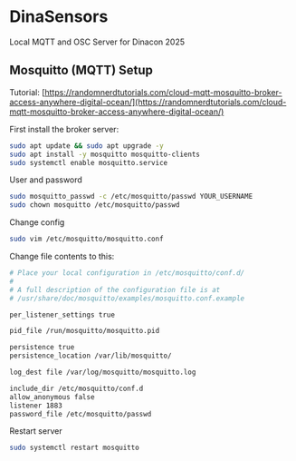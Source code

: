 # DinaSensors

Local MQTT and OSC Server for Dinacon 2025

## Mosquitto (MQTT) Setup

Tutorial: [https://randomnerdtutorials.com/cloud-mqtt-mosquitto-broker-access-anywhere-digital-ocean/](https://randomnerdtutorials.com/cloud-mqtt-mosquitto-broker-access-anywhere-digital-ocean/)

First install the broker server:

```sh
sudo apt update && sudo apt upgrade -y
sudo apt install -y mosquitto mosquitto-clients
sudo systemctl enable mosquitto.service
```

User and password

```sh
sudo mosquitto_passwd -c /etc/mosquitto/passwd YOUR_USERNAME
sudo chown mosquitto /etc/mosquitto/passwd
```

Change config

```sh
sudo vim /etc/mosquitto/mosquitto.conf
```

Change file contents to this:

```sh
# Place your local configuration in /etc/mosquitto/conf.d/
#
# A full description of the configuration file is at
# /usr/share/doc/mosquitto/examples/mosquitto.conf.example

per_listener_settings true

pid_file /run/mosquitto/mosquitto.pid

persistence true
persistence_location /var/lib/mosquitto/

log_dest file /var/log/mosquitto/mosquitto.log

include_dir /etc/mosquitto/conf.d
allow_anonymous false
listener 1883
password_file /etc/mosquitto/passwd
```

Restart server

```sh
sudo systemctl restart mosquitto
```

